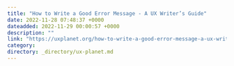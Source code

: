 ```yaml
---
title: "How to Write a Good Error Message - A UX Writer’s Guide"
date: 2022-11-28 07:48:37 +0000
dateadded: 2022-11-29 00:00:57 +0000
description: ""
link: "https://uxplanet.org/how-to-write-a-good-error-message-a-ux-writers-guide-a637ede012c0?source=rss----819cc2aaeee0---4"
category:
directory: _directory/ux-planet.md
---
```

